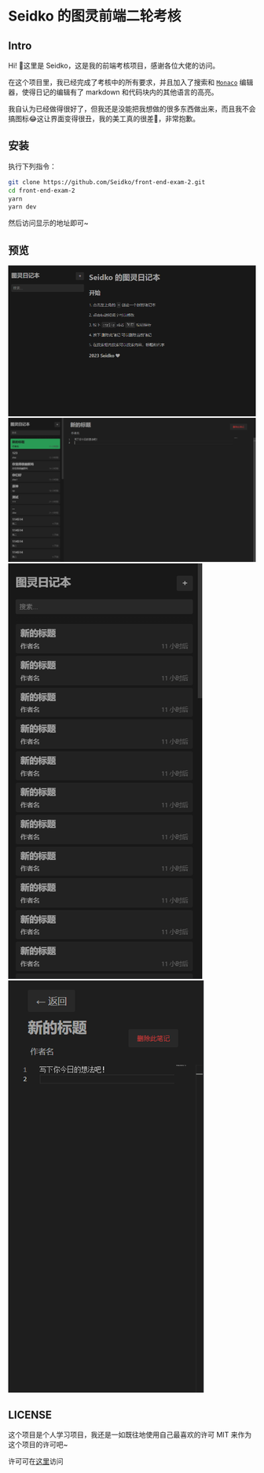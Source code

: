 # Seidko 的图灵前端二轮考核

## Intro

Hi! 👋这里是 Seidko，这是我的前端考核项目，感谢各位大佬的访问。

在这个项目里，我已经完成了考核中的所有要求，并且加入了搜索和 [`Monaco`](https://github.com/microsoft/monaco-editor) 编辑器，使得日记的编辑有了 markdown 和代码块内的其他语言的高亮。

我自认为已经做得很好了，但我还是没能把我想做的很多东西做出来，而且我不会搞图标😂这让界面变得很丑，我的美工真的很差🙏，非常抱歉。

## 安装

执行下列指令：

```sh
git clone https://github.com/Seidko/front-end-exam-2.git
cd front-end-exam-2
yarn
yarn dev
```

然后访问显示的地址即可~

## 预览
![preview4](./docs/images/preview4.png)
![preview1](./docs/images/preview1.png)
![preview2](./docs/images/preview2.png)
![preview3](./docs/images/preview3.png)

## LICENSE

这个项目是个人学习项目，我还是一如既往地使用自己最喜欢的许可 MIT 来作为这个项目的许可吧~

许可可在[这里](./LICENSE)访问
